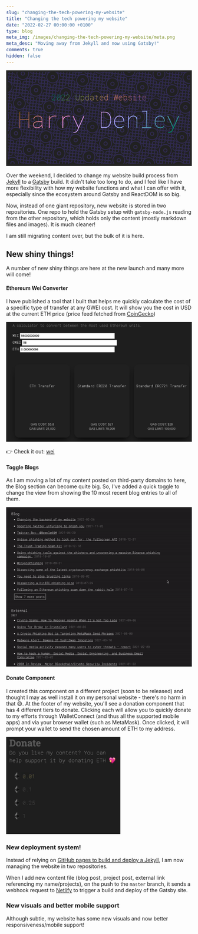 ```yaml
---
slug: "changing-the-tech-powering-my-website"
title: "Changing the tech powering my website"
date: "2022-02-27 00:00:00 +0100"
type: blog
meta_img: /images/changing-the-tech-powering-my-website/meta.png 
meta_desc: "Moving away from Jekyll and now using Gatsby!"
comments: true
hidden: false
---
```


![/images/changing-the-tech-powering-my-website/meta.png](./images/changing-the-tech-powering-my-website/meta.png)

Over the weekend, I decided to change my website build process from [Jekyll](https://jekyllrb.com/) to a [Gatsby](https://www.gatsbyjs.com/) build. It didn't take too long to do, and I feel like I have more flexibility with how my website functions and what I can offer with it, especially since the ecosystem around Gatsby and ReactDOM is so big.

Now, instead of one giant repository, new website is stored in two repositories. One repo to hold the Gatsby setup with `gatsby-node.js` reading from the other repository, which holds only the content (mostly markdown files and images). It is much cleaner!

I am still migrating content over, but the bulk of it is here.

## New shiny things!

A number of new shiny things are here at the new launch and many more will come!

#### Ethereum Wei Converter

I have published a tool that I built that helps me quickly calculate the cost of a specific type of transfer at any GWEI cost. It will show you the cost in USD at the current ETH price (price feed fetched from [CoinGecko](https://coingecko.com))

![/images/changing-the-tech-powering-my-website/2.png](./images/changing-the-tech-powering-my-website/2.png)

👉 Check it out: [wei](/tools/wei)

#### Toggle Blogs

As I am moving a lot of my content posted on third-party domains to here, the Blog section can become quite big. So, I've added a quick toggle to change the view from showing the 10 most recent blog entries to all of them.

![/images/changing-the-tech-powering-my-website/1.gif](./images/changing-the-tech-powering-my-website/1.gif)

#### Donate Component

I created this component on a different project (soon to be released) and thought I may as well install it on my personal website - there's no harm in that 😅. At the footer of my website, you'll see a donation component that has 4 different tiers to donate. Clicking each will allow you to quickly donate to my efforts through WalletConnect (and thus all the supported mobile apps) and via your browser wallet (such as MetaMask). Once clicked, it will prompt your wallet to send the chosen amount of ETH to my address.

![/images/changing-the-tech-powering-my-website/3.gif](./images/changing-the-tech-powering-my-website/3.gif)

### New deployment system!

Instead of relying on [GitHub pages to build and deploy a Jekyll](https://docs.github.com/en/pages/setting-up-a-github-pages-site-with-jekyll), I am now managing the website in two repositories.

When I add new content file (blog post, project post, external link referencing my name/projects), on the push to the `master` branch, it sends a webhook request to [Netlify](https://www.netlify.com/) to trigger a build and deploy of the Gatsby site.

### New visuals and better mobile support

Although subtle, my website has some new visuals and now better responsiveness/mobile support! 